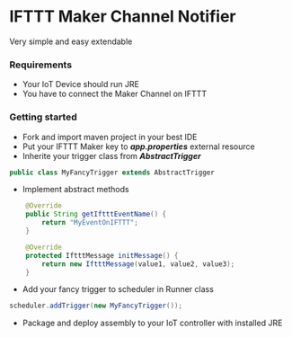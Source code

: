# IFTTT Maker Channel Notifier
Very simple and easy extendable <br/>

### Requirements
- Your IoT Device should run JRE
- You have to connect the Maker Channel on IFTTT

### Getting started

- Fork and import maven project in your best IDE
- Put your IFTTT Maker key to ***app.properties*** external resource
- Inherite your trigger class from ***AbstractTrigger***
```Java
public class MyFancyTrigger extends AbstractTrigger
```
- Implement abstract methods
```Java
    @Override
    public String getIftttEventName() {
        return "MyEventOnIFTTT";
    }
```
```Java
    @Override
    protected IftttMessage initMessage() {
        return new IftttMessage(value1, value2, value3);
    }
```
- Add your fancy trigger to scheduler in Runner class
```Java
scheduler.addTrigger(new MyFancyTrigger());
```
- Package and deploy assembly to your IoT controller with installed JRE